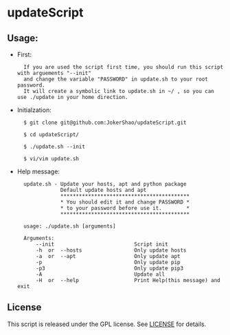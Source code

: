# updateScript

## Usage:
* First:

		If you are used the script first time, you should run this script with arguements "--init"
		and change the variable "PASSWORD" in update.sh to your root password.
		It will create a symbolic link to update.sh in ~/ , so you can use ./update in your home direction.

* Initialzation:

		$ git clone git@github.com:JokerShao/updateScript.git

		$ cd updateScript/

		$ ./update.sh --init

		$ vi/vim update.sh

* Help message:

		update.sh - Update your hosts, apt and python package
		            Default update hosts and apt
		            ******************************************
		            * You should edit it and change PASSWORD *
		            * to your password before use it.        *
		            ******************************************
		 
		usage: ./update.sh [arguments]
 
		Arguments:
			--init                          Script init
			-h  or  --hosts                 Only update hosts
			-a  or  --apt                   Only update apt
			-p                              Only update pip
			-p3                             Only update pip3
			-A                              Update all
			-H  or  --help                  Print Help(this message) and exit

## License
This script is released under the GPL license. See [LICENSE](https://github.com/JokerShao/linuxscript/blob/master/LICENSE) for details.

